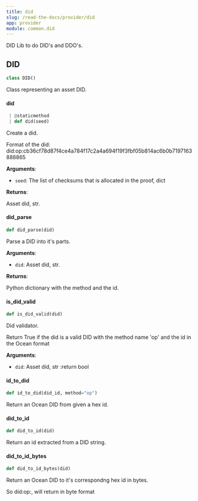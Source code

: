 ```yaml
---
title: did
slug: /read-the-docs/provider/did
app: provider
module: common.did
---
```

DID Lib to do DID's and DDO's.

## DID

```python
class DID()
```

Class representing an asset DID.

#### did

```python
 | @staticmethod
 | def did(seed)
```

Create a did.

Format of the did:
did:op:cb36cf78d87f4ce4a784f17c2a4a694f19f3fbf05b814ac6b0b7197163888865

**Arguments**:

- `seed`: The list of checksums that is allocated in the proof, dict

**Returns**:

Asset did, str.

#### did\_parse

```python
def did_parse(did)
```

Parse a DID into it's parts.

**Arguments**:

- `did`: Asset did, str.

**Returns**:

Python dictionary with the method and the id.

#### is\_did\_valid

```python
def is_did_valid(did)
```

Did validator.

Return True if the did is a valid DID with the method name 'op' and the id
in the Ocean format

**Arguments**:

- `did`: Asset did, str
:return bool

#### id\_to\_did

```python
def id_to_did(did_id, method="op")
```

Return an Ocean DID from given a hex id.

#### did\_to\_id

```python
def did_to_id(did)
```

Return an id extracted from a DID string.

#### did\_to\_id\_bytes

```python
def did_to_id_bytes(did)
```

Return an Ocean DID to it's correspondng hex id in bytes.

So did:op:<hex>, will return <hex> in byte format

